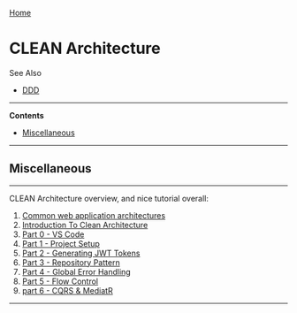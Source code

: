 [Home](Readme.md)
# CLEAN Architecture

See Also

  - [DDD](DDD.md)

---

**Contents**

- [Miscellaneous](CLEAN.md#miscellaneous)

---

## Miscellaneous

---

CLEAN Architecture overview, and nice tutorial overall:

1. [Common web application architectures](https://docs.microsoft.com/en-us/dotnet/architecture/modern-web-apps-azure/common-web-application-architectures)
2. [Introduction To Clean Architecture](https://www.c-sharpcorner.com/article/introduction-to-clean-architecture-and-implementation-with-asp-net-core/)
3. [Part 0 - VS Code](https://www.youtube.com/watch?v=m9HvsB1-hAo)
4. [Part 1 - Project Setup](https://www.youtube.com/watch?v=fhM0V2N1GpY&t=1808s)
5. [Part 2 - Generating JWT Tokens](https://www.youtube.com/watch?v=38bQNWKh0dk)
6. [Part 3 - Repository Pattern](https://www.youtube.com/watch?v=ZwQf_JQUUCQ)
7. [Part 4 - Global Error Handling](https://www.youtube.com/watch?v=gMwAhKddHYQ)
8. [Part 5 - Flow Control](https://www.youtube.com/watch?v=tZ8gGqiq_IU)
9. [part 6 - CQRS & MediatR](https://www.youtube.com/watch?v=MwMVvLBSJa8)

---
